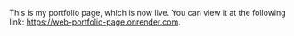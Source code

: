 This is my portfolio page, which is now live. You can view it at the following link: https://web-portfolio-page.onrender.com.
